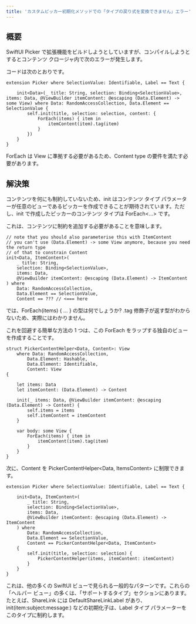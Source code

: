 ```yaml
---
title: 'カスタムピッカー初期化メソッドでの「タイプの戻り式を変換できません」エラー'
---
```


## 概要
SwiftUI Picker で拡張機能をビルドしようとしていますが、コンパイルしようとするとコンテンツ クロージャ内で次のエラーが発生します。

コードは次のとおりです。

```
extension Picker where SelectionValue: Identifiable, Label == Text {
    
    init<Data>(_ title: String, selection: Binding<SelectionValue>, items: Data, @ViewBuilder itemContent: @escaping (Data.Element) -> some View) where Data: RandomAccessCollection, Data.Element == SelectionValue {
        self.init(title, selection: selection, content: {
            ForEach(items) { item in
                itemContent(item).tag(item)
            }
        })
    }
}

```
ForEach は View に準拠する必要があるため、Content type の要件を満たす必要があります。

## 解決策
コンテンツを何にも制約していないため、init はコンテンツ タイプ パラメーターが任意のビューであるピッカーを作成できることが期待されています。ただし、init で作成したピッカーのコンテンツ タイプは ForEach<...> です。

これは、コンテンツに制約を追加する必要があることを意味します。

```
// note that you should also parameterise this with ItemContent
// you can't use (Data.Element) -> some View anymore, because you need the return type
// of that to constrain Content
init<Data, ItemContent>(
    _ title: String,
    selection: Binding<SelectionValue>,
    items: Data,
    @ViewBuilder itemContent: @escaping (Data.Element) -> ItemContent
) where
    Data: RandomAccessCollection,
    Data.Element == SelectionValue,
    Content == ??? // <=== here

```
では、ForEach(items) { ... } の型は何でしょうか? .tag 修飾子が返す型がわからないため、実際にはわかりません。

これを回避する簡単な方法の 1 つは、この ForEach をラップする独自のビューを作成することです。

```
struct PickerContentHelper<Data, Content>: View
    where Data: RandomAccessCollection, 
        Data.Element: Hashable,
        Data.Element: Identifiable,
        Content: View
{
    
    let items: Data
    let itemContent: (Data.Element) -> Content
    
    init(_ items: Data, @ViewBuilder itemContent: @escaping (Data.Element) -> Content) {
        self.items = items
        self.itemContent = itemContent
    }
    
    var body: some View {
        ForEach(items) { item in
            itemContent(item).tag(item)
        }
    }
}

```
次に、Content を PickerContentHelper<Data, ItemsContent> に制限できます。

```
extension Picker where SelectionValue: Identifiable, Label == Text {
    
    init<Data, ItemContent>(
        _ title: String,
        selection: Binding<SelectionValue>,
        items: Data,
        @ViewBuilder itemContent: @escaping (Data.Element) -> ItemContent
    ) where
        Data: RandomAccessCollection,
        Data.Element == SelectionValue,
        Content == PickerContentHelper<Data, ItemContent>
    {
        self.init(title, selection: selection) {
            PickerContentHelper(items, itemContent: itemContent)
        }
    }
}

```
これは、他の多くの SwiftUI ビューで見られる一般的なパターンです。これらの「ヘルパー ビュー」の多くは、「サポートするタイプ」セクションにあります。たとえば、ShareLink には DefaultShareLinkLabel があり、init(item:subject:message:) などの初期化子は、Label タイプ パラメーターをこのタイプに制約します。

